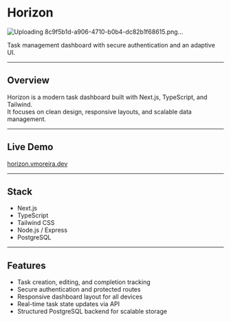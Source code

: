 # Horizon

![Uploading 8c9f5b1d-a906-4710-b0b4-dc82b1f68615.png…]()


Task management dashboard with secure authentication and an adaptive UI.

---

## Overview

Horizon is a modern task dashboard built with Next.js, TypeScript, and Tailwind.  
It focuses on clean design, responsive layouts, and scalable data management.

---

## Live Demo

[horizon.vmoreira.dev](https://horizon.vmoreira.dev)

---

## Stack

- Next.js 
- TypeScript  
- Tailwind CSS  
- Node.js / Express 
- PostgreSQL  

---

## Features

- Task creation, editing, and completion tracking  
- Secure authentication and protected routes  
- Responsive dashboard layout for all devices  
- Real-time task state updates via API  
- Structured PostgreSQL backend for scalable storage
